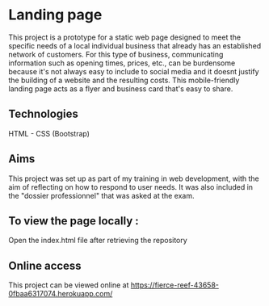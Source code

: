 # Landing page

This project is a prototype for a static web page designed to meet the specific needs of a local individual business that already has an established network of customers. For this type of business, communicating information such as opening times, prices, etc., can be burdensome because it's not always easy to include to social media and it doesnt justify the building of a website and the resulting costs. This mobile-friendly landing page acts as a flyer and business card that's easy to share.

## Technologies

HTML - CSS (Bootstrap)

## Aims

This project was set up as part of my training in web development, with the aim of reflecting on how to respond to user needs. It was also included in the "dossier professionnel" that was asked at the exam.

## To view the page locally :

Open the index.html file after retrieving the repository

## Online access

This project can be viewed online at https://fierce-reef-43658-0fbaa6317074.herokuapp.com/
